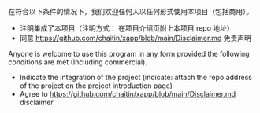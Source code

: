 在符合以下条件的情况下，我们欢迎任何人以任何形式使用本项目（包括商用）。

- 注明集成了本项目（注明方式： 在项目介绍页附上本项目 repo 地址）
- 同意 https://github.com/chaitin/xapp/blob/main/Disclaimer.md 免责声明

Anyone is welcome to use this program in any form provided the following conditions are met (Including commercial).

- Indicate the integration of the project (indicate: attach the repo address of the project on the project introduction page)
- Agree to https://github.com/chaitin/xapp/blob/main/Disclaimer.md disclaimer